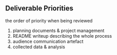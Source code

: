 ## Deliverable Priorities

the order of priority when being reviewed

1. planning documents & project management
1. README writeup describing the whole process
1. audience communication artefact
1. collected data & analysis
